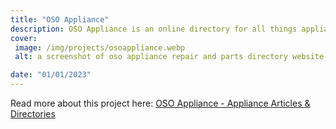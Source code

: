 ```yaml
---
title: "OSO Appliance"
description: OSO Appliance is an online directory for all things appliances. With a primary focus on New Zealand, but rapidly expanding to other areas, this website is intended to inform people about appliances and the services available in their area to keep them running smoothly. 
cover: 
 image: /img/projects/osoappliance.webp
 alt: a screenshot of oso appliance repair and parts directory website

date: "01/01/2023"
---
```


Read more about this project here: <a href="https://www.osoappliance.com">OSO Appliance - Appliance Articles & Directories</a>


